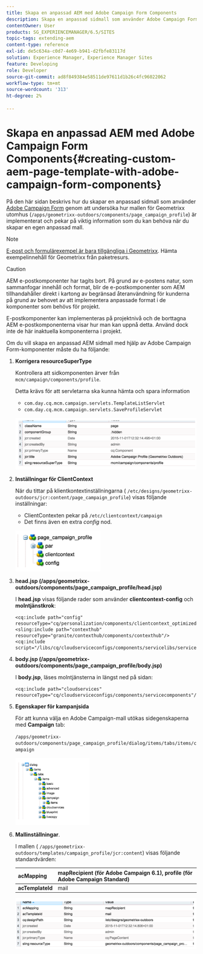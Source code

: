 ```yaml
---
title: Skapa en anpassad AEM med Adobe Campaign Form Components
description: Skapa en anpassad sidmall som använder Adobe Campaign Form-komponenter
contentOwner: User
products: SG_EXPERIENCEMANAGER/6.5/SITES
topic-tags: extending-aem
content-type: reference
exl-id: de5c634a-c0d7-4e69-b941-d2fbfe83117d
solution: Experience Manager, Experience Manager Sites
feature: Developing
role: Developer
source-git-commit: ad8f849384e58511de97611d1b26c4fc96022062
workflow-type: tm+mt
source-wordcount: '313'
ht-degree: 2%

---
```


# Skapa en anpassad AEM med Adobe Campaign Form Components{#creating-custom-aem-page-template-with-adobe-campaign-form-components}

På den här sidan beskrivs hur du skapar en anpassad sidmall som använder [Adobe Campaign Form](/help/sites-authoring/adobe-campaign-components.md) genom att undersöka hur mallen för Geometrixx utomhus (`/apps/geometrixx-outdoors/components/page_campaign_profile`) är implementerat och pekar på viktig information som du kan behöva när du skapar en egen anpassad mall.

>[!NOTE]
>
>[E-post och formulärexempel är bara tillgängliga i Geometrixx](/help/sites-developing/we-retail.md). Hämta exempelinnehåll för Geometrixx från paketresurs.

>[!CAUTION]
>
>AEM e-postkomponenter har tagits bort. På grund av e-postens natur, som sammanfogar innehåll och format, blir de e-postkomponenter som AEM tillhandahåller direkt i kartong av begränsad återanvändning för kunderna på grund av behovet av att implementera anpassade format i de komponenter som behövs för projekt.
>
>E-postkomponenter kan implementeras på projektnivå och de borttagna AEM e-postkomponenterna visar hur man kan uppnå detta. Använd dock inte de här inaktuella komponenterna i projekt.


Om du vill skapa en anpassad AEM sidmall med hjälp av Adobe Campaign Form-komponenter måste du ha följande:

1. **Korrigera resourceSuperType**

   Kontrollera att sidkomponenten ärver från `mcm/campaign/components/profile`.

   Detta krävs för att servletarna ska kunna hämta och spara information

   * `com.day.cq.mcm.campaign.servlets.TemplateListServlet`
   * `com.day.cq.mcm.campaign.servlets.SaveProfileServlet`

   ![chlimage_1-201](assets/chlimage_1-201.png)

1. **Inställningar för ClientContext**

   När du tittar på klientkontextinställningarna ( `/etc/designs/geometrixx-outdoors/jcr:content/page_campaign_profile`) visas följande inställningar:

   * ClientContexten pekar på `/etc/clientcontext/campaign`
   * Det finns även en extra *config* nod.

   ![chlimage_1-202](assets/chlimage_1-202.png)

1. **head.jsp (/apps/geometrixx-outdoors/components/page_campaign_profile/head.jsp)**

   I **head.jsp** visas följande rader som använder **clientcontext-config** och **molntjänstkrok**:

   ```
   <cq:include path="config" resourceType="cq/personalization/components/clientcontext_optimized/config"/>
   <sling:include path="contexthub" resourceType="granite/contexthub/components/contexthub"/>
   <cq:include script="/libs/cq/cloudserviceconfigs/components/servicelibs/servicelibs.jsp"/>
   ```

1. **body.jsp (/apps/geometrixx-outdoors/components/page_campaign_profile/body.jsp)**

   I **body.jsp**, läses molntjänsterna in längst ned på sidan:

   ```
   <cq:include path="cloudservices" resourceType="cq/cloudserviceconfigs/components/servicecomponents"/>
   ```

1. **Egenskaper för kampanjsida**

   För att kunna välja en Adobe Campaign-mall utökas sidegenskaperna med **Campaign** tab:

   `/apps/geometrixx-outdoors/components/page_campaign_profile/dialog/items/tabs/items/campaign`

   ![chlimage_1-203](assets/chlimage_1-203.png)

1. **Mallinställningar**.

   I mallen ( `/apps/geometrixx-outdoors/templates/campaign_profile/jcr:content`) visas följande standardvärden:

   | **acMapping** | mapRecipient (för Adobe Campaign 6.1), profile (för Adobe Campaign Standard) |
   |---|---|
   | **acTemplateId** | mail |

   ![chlimage_1-204](assets/chlimage_1-204.png)
